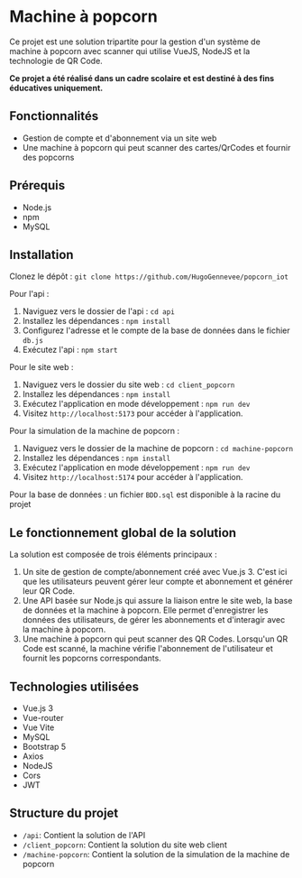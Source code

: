 # Machine à popcorn

Ce projet est une solution tripartite pour la gestion d'un système de machine à popcorn avec scanner qui utilise VueJS, NodeJS et la technologie de QR Code.

**Ce projet a été réalisé dans un cadre scolaire et est destiné à des fins éducatives uniquement.**


## Fonctionnalités

- Gestion de compte et d'abonnement via un site web
- Une machine à popcorn qui peut scanner des cartes/QrCodes et fournir des popcorns

## Prérequis

- Node.js
- npm
- MySQL

## Installation

Clonez le dépôt : ```git clone https://github.com/HugoGennevee/popcorn_iot```

Pour l'api :
1. Naviguez vers le dossier de l'api :
   ```cd api```
2. Installez les dépendances :
   ```npm install```
3. Configurez l'adresse et le compte de la base de données dans le fichier ```db.js```
4. Exécutez l'api :
   ```npm start```

Pour le site web :
1. Naviguez vers le dossier du site web :
   ```cd client_popcorn```
2. Installez les dépendances :
   ```npm install```
3. Exécutez l'application en mode développement :
   ```npm run dev```
4. Visitez `http://localhost:5173` pour accéder à l'application.

Pour la simulation de la machine de popcorn :
1. Naviguez vers le dossier de la machine de popcorn :
   ```cd machine-popcorn```
2. Installez les dépendances :
   ```npm install```
3. Exécutez l'application en mode développement :
   ```npm run dev```
4. Visitez `http://localhost:5174` pour accéder à l'application.

Pour la base de données : un fichier ```BDD.sql``` est disponible à la racine du projet

## Le fonctionnement global de la solution

La solution est composée de trois éléments principaux :

1. Un site de gestion de compte/abonnement créé avec Vue.js 3. C'est ici que les utilisateurs peuvent gérer leur compte et abonnement et générer leur QR Code.
2. Une API basée sur Node.js qui assure la liaison entre le site web, la base de données et la machine à popcorn. Elle permet d'enregistrer les données des utilisateurs, de gérer les abonnements et d'interagir avec la machine à popcorn.
3. Une machine à popcorn qui peut scanner des QR Codes. Lorsqu'un QR Code est scanné, la machine vérifie l'abonnement de l'utilisateur et fournit les popcorns correspondants.

## Technologies utilisées

- Vue.js 3
- Vue-router
- Vue Vite
- MySQL
- Bootstrap 5
- Axios
- NodeJS
- Cors
- JWT

## Structure du projet

- `/api`: Contient la solution de l'API
- `/client_popcorn`: Contient la solution du site web client
- `/machine-popcorn`: Contient la solution de la simulation de la machine de popcorn
